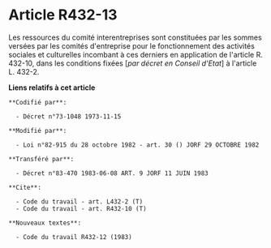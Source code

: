 # Article R432-13

Les ressources du comité interentreprises sont constituées par les sommes versées par les comités d'entreprise pour le
fonctionnement des activités sociales et culturelles incombant à ces derniers en application de l'article R. 432-10, dans les
conditions fixées [*par décret en Conseil d'Etat*] à l'article L. 432-2.

**Liens relatifs à cet article**

	**Codifié par**:

	  - Décret n°73-1048 1973-11-15

	**Modifié par**:

	  - Loi n°82-915 du 28 octobre 1982 - art. 30 () JORF 29 OCTOBRE 1982

	**Transféré par**:

	  - Décret n°83-470 1983-06-08 ART. 9 JORF 11 JUIN 1983

	**Cite**:

	  - Code du travail - art. L432-2 (T)
	  - Code du travail - art. R432-10 (T)

	**Nouveaux textes**:

	  - Code du travail R432-12 (1983)
